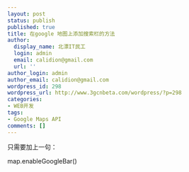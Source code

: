 ```yaml
---
layout: post
status: publish
published: true
title: 在google 地图上添加搜索栏的方法
author:
  display_name: 北漂IT民工
  login: admin
  email: calidion@gmail.com
  url: ''
author_login: admin
author_email: calidion@gmail.com
wordpress_id: 298
wordpress_url: http://www.3gcnbeta.com/wordpress/?p=298
categories:
- WEB开发
tags:
- Google Maps API
comments: []
---
```

只需要加上一句：

map.enableGoogleBar()